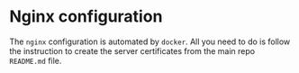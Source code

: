 # Nginx configuration

The `nginx` configuration is automated by `docker`. All you need to do is follow the instruction to create the server certificates from the main repo `README.md` file.